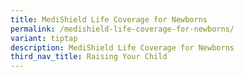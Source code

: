 ```yaml
---
title: MediShield Life Coverage for Newborns
permalink: /medishield-life-coverage-for-newborns/
variant: tiptap
description: MediShield Life Coverage for Newborns
third_nav_title: Raising Your Child
---
```

